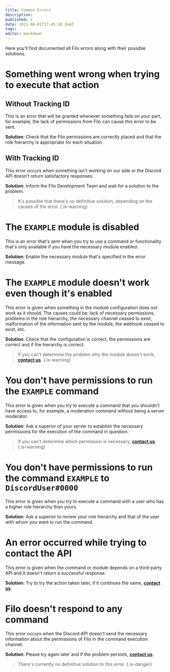 ```yaml
---
title: Common Errors
description:
published: 1
date: 2021-06-01T17:45:10.264Z
tags:
editor: markdown
---
```


Here you'll find documented all Filo errors along with their possible solutions.

# Something went wrong when trying to execute that action

## Without Tracking ID

This is an error that will be granted whenever something fails on your part, for example, the lack of permissions from Filo can cause this error to be sent.

**Solution**: Check that the Filo permissions are correctly placed and that the role hierarchy is appropriate for each situation.

## With Tracking ID

This error occurs when something isn't working on our side or the Discord API doesn't return satisfactory responses.

**Solution**: Inform the Filo Development Team and wait for a solution to the problem.

> It's possible that there's no definitive solution, depending on the causes of the error.
{.is-warning}

# The ``EXAMPLE`` module is disabled

This is an error that's sent when you try to use a command or functionality that's only available if you have the necessary module enabled.

**Solution**: Enable the necessary module that's specified in the error message.

# The ``EXAMPLE`` module doesn't work even though it's enabled

This error is given when something in the module configuration does not work as it should; The causes could be: lack of necessary permissions, problems in the role hierarchy, the necessary channel ceased to exist, malformation of the information sent by the module, the webhook ceased to exist, etc.

**Solution**: Check that the configuration is correct, the permissions are correct and if the hierarchy is correct.

> If you can't determine the problem why the module doesn't work, **[contact us](https://filobot.xyz/discord)**.
{.is-warning}

# You don't have permissions to run the ``EXAMPLE`` command

This error is given when you try to execute a command that you shouldn't have access to, for example, a moderation command without being a server moderator.

**Solution**: Ask a superior of your server to establish the necessary permissions for the execution of the command in question.

> If you can't determine which permission is necessary, **[contact us](https://filobot.xyz/discord)**.
{.is-warning}

# You don't have permissions to run the command ``EXAMPLE`` to ``DiscordUser#0000``

This error is given when you try to execute a command with a user who has a higher role hierarchy than yours.

**Solution**: Ask a superior to review your role hierarchy and that of the user with whom you want to run the command.

# An error occurred while trying to contact the API

This error is given when the command or module depends on a third-party API and it doesn't return a successful response.

**Solution**: Try to try the action taken later, if it continues the same, **[contact us](https://filobot.xyz/discord)**.

# Filo doesn't respond to any command

This error occurs when the Discord API doesn't send the necessary information about the permissions of Filo in the command execution channel.

**Solution**: Please try again later and if the problem persists, **[contact us](https://filobot.xyz/discord)**.

> There's currently no definitive solution to this error.
{.is-danger}
